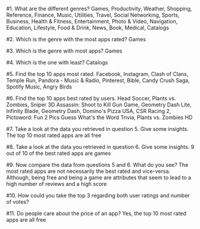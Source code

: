 #1. What are the different genres?
Games, Productivity, Weather, Shopping, Reference, Finance, Music, Utilities, Travel, Social Networking, Sports, Business, Health & Fitness, Entertainment, Photo & Video, Navigation, Education, Lifestyle, Food & Drink, News, Book, Medical, Catalogs

#2. Which is the genre with the most apps rated?
Games

#3. Which is the genre with most apps?
Games

#4. Which is the one with least?
Catalogs

#5. Find the top 10 apps most rated.
Facebook, Instagram, Clash of Clans, Temple Run, Pandora - Music & Radio, Pinterest, Bible, Candy Crush Saga, Spotify Music, Angry Birds

#6. Find the top 10 apps best rated by users.
Head Soccer, Plants vs. Zombies, Sniper 3D Assassin: Shoot to Kill Gun Game, Geometry Dash Lite, Infinity Blade, Geometry Dash, Domino's Pizza USA, CSR Racing 2, Pictoword: Fun 2 Pics Guess What's the Word Trivia, Plants vs. Zombies HD

#7. Take a look at the data you retrieved in question 5. Give some insights.
The top 10 most rated apps are all free

#8. Take a look at the data you retrieved in question 6. Give some insights.
9 out of 10 of the best rated apps are games

#9. Now compare the data from questions 5 and 6. What do you see?
The most rated apps are not necessarily the best rated and vice-versa. Although, being free and being a game are attributes that seem to lead to a high number of reviews and a high score

#10. How could you take the top 3 regarding both user ratings and number of votes?

#11. Do people care about the price of an app?
Yes, the top 10 most rated apps are all free
